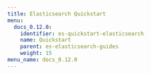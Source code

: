 ```yaml
---
title: Elasticsearch Quickstart
menu:
  docs_0.12.0:
    identifier: es-quickstart-elasticsearch
    name: Quickstart
    parent: es-elasticsearch-guides
    weight: 15
menu_name: docs_0.12.0
---
```

